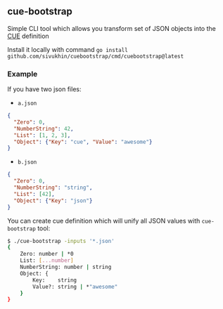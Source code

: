## cue-bootstrap

Simple CLI tool which allows you transform set of JSON objects into the [CUE](https://github.com/cue-lang/cue) definition

Install it locally with command `go install github.com/sivukhin/cuebootstrap/cmd/cuebootstrap@latest`

### Example

If you have two json files:

- `a.json`

```json
{
  "Zero": 0,
  "NumberString": 42,
  "List": [1, 2, 3],
  "Object": {"Key": "cue", "Value": "awesome"}
}
```

- `b.json`

```json
{
  "Zero": 0,
  "NumberString": "string",
  "List": [42],
  "Object": {"Key": "json"}
}
```

You can create cue definition which will unify all JSON values with `cue-bootstrap` tool:
```bash
$ ./cue-bootstrap -inputs '*.json'
{
	Zero: number | *0
	List: [...number]
	NumberString: number | string
	Object: {
		Key:    string
		Value?: string | *"awesome"
	}
} 
```
